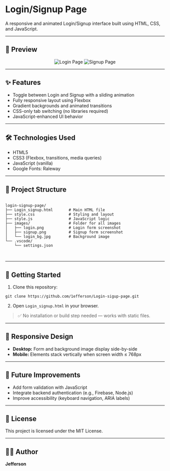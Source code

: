 <h1>Login/Signup Page</h1>

<p>A responsive and animated Login/Signup interface built using HTML, CSS, and JavaScript.</p>

<hr>

<h2>📸 Preview</h2>

<p align="center">
  <img src="https://raw.githubusercontent.com/1efferson/Login-sigup-page/main/images/login.png" alt="Login Page"/>
  <img src="https://raw.githubusercontent.com/1efferson/Login-sigup-page/main/images/signup.png" alt="Signup Page"/>
</p>

<hr>

<h2>✨ Features</h2>
<ul>
  <li>Toggle between Login and Signup with a sliding animation</li>
  <li>Fully responsive layout using Flexbox</li>
  <li>Gradient backgrounds and animated transitions</li>
  <li>CSS-only tab switching (no libraries required)</li>
  <li>JavaScript-enhanced UI behavior</li>
</ul>

<hr>

<h2>🛠 Technologies Used</h2>
<ul>
  <li>HTML5</li>
  <li>CSS3 (Flexbox, transitions, media queries)</li>
  <li>JavaScript (vanilla)</li>
  <li>Google Fonts: Raleway</li>
</ul>

<hr>

<h2>📁 Project Structure</h2>
<pre><code>
login-signup-page/
├── Login_signup.html       # Main HTML file
├── style.css               # Styling and layout
├── style.js                # JavaScript logic
├── images/                 # Folder for all images
│   ├── login.png           # Login form screenshot
│   ├── signup.png          # Signup form screenshot
│   └── login_bg.jpg        # Background image
└── .vscode/
    └── settings.json     

</code></pre>

<hr>

<h2>🚀 Getting Started</h2>
<ol>
  <li>Clone this repository:</li>
</ol>

<pre><code>git clone https://github.com/1efferson/Login-sigup-page.git</code></pre>

<ol start="2">
  <li>Open <code>Login_signup.html</code> in your browser.</li>
</ol>

<blockquote><p>✅ No installation or build step needed — works with static files.</p></blockquote>

<hr>

<h2>📱 Responsive Design</h2>
<ul>
  <li><strong>Desktop:</strong> Form and background image display side-by-side</li>
  <li><strong>Mobile:</strong> Elements stack vertically when screen width ≤ 768px</li>
</ul>

<hr>

<h2>🔧 Future Improvements</h2>
<ul>
  <li>Add form validation with JavaScript</li>
  <li>Integrate backend authentication (e.g., Firebase, Node.js)</li>
  <li>Improve accessibility (keyboard navigation, ARIA labels)</li>
</ul>

<hr>

<h2>📄 License</h2>
<p>This project is licensed under the MIT License.</p>

<hr>

<h2>👨‍💻 Author</h2>
<p><strong>Jefferson</strong></p>
